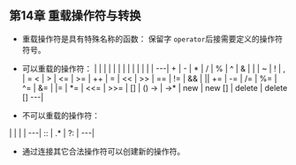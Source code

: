 ## 第14章 重载操作符与转换

* 重载操作符是具有特殊名称的函数： 保留字 `operator`后接需要定义的操作符符号。
* 可以重载的操作符：
| | | | | | | | | | | | |
---|
\+ | \- | \* | / | % | ^ | & | \| | ~ | ! | , | = 
< | > | <= | \>= | ++ | = | << | \>> | == | != | && | \|\| 
+= | -= | /= | %= | ^= | &= | \|= | \*= | <<= | \>>= | [] | () 
-> | ->* | new | new [] | delete | delete [] 
---|

* 不可以重载的操作符：

| | | |
---|
:: | .* | ?: |
---|

* 通过连接其它合法操作符可以创建新的操作符。

